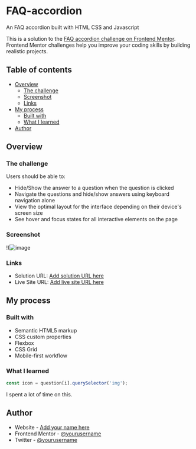 # FAQ-accordion 
An FAQ accordion built with HTML CSS and Javascript

This is a solution to the [FAQ accordion challenge on Frontend Mentor](https://www.frontendmentor.io/challenges/faq-accordion-wyfFdeBwBz). Frontend Mentor challenges help you improve your coding skills by building realistic projects. 

## Table of contents

- [Overview](#overview)
  - [The challenge](#the-challenge)
  - [Screenshot](#screenshot)
  - [Links](#links)
- [My process](#my-process)
  - [Built with](#built-with)
  - [What I learned](#what-i-learned)
- [Author](#author)


## Overview

### The challenge

Users should be able to:

- Hide/Show the answer to a question when the question is clicked
- Navigate the questions and hide/show answers using keyboard navigation alone
- View the optimal layout for the interface depending on their device's screen size
- See hover and focus states for all interactive elements on the page

### Screenshot

!(![image](https://github.com/user-attachments/assets/3b3b808b-433d-4f89-a348-cee7ec41fd03)

### Links

- Solution URL: [Add solution URL here](https://your-solution-url.com)
- Live Site URL: [Add live site URL here](https://your-live-site-url.com)

## My process

### Built with

- Semantic HTML5 markup
- CSS custom properties
- Flexbox
- CSS Grid
- Mobile-first workflow


### What I learned
```js
const icon = question[i].querySelector('img');
```
I spent a lot of time on this.


## Author

- Website - [Add your name here](https://www.your-site.com)
- Frontend Mentor - [@yourusername](https://www.frontendmentor.io/profile/taophycc)
- Twitter - [@yourusername](https://www.x.com/taophyc_)



